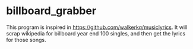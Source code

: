 # billboard_grabber
This program is inspired in https://github.com/walkerkq/musiclyrics. It will scrap wikipedia for billboard year end 100 singles, and then get the lyrics for those songs.
